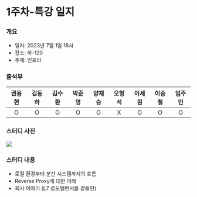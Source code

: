 # 1주차-특강 일지
### 개요
- 일자: 2023년 7월 1일 18사
- 장소: 하-120
- 주제: 인프라
### 출석부
|권용현|김동하|김수환|박준영|양재승|오형석|이세원|이승철|임주민|
|:---:|:---:|:---:|:---:|:---:|:---:|:---:|:---:|:---:|
|O|O|O|O|O|X|O|O|O|
### 스터디 사진
![](https://velog.velcdn.com/images/xeonu/post/358c232c-c9a1-4c94-a40f-10a3e2c17c07/image.png)

### 스터디 내용
- 로컬 환경부터 분산 시스템까지의 흐름
- Reverse Proxy에 대한 이해
- 회사 이야기 (L7 로드밸런서를 곁들인)
